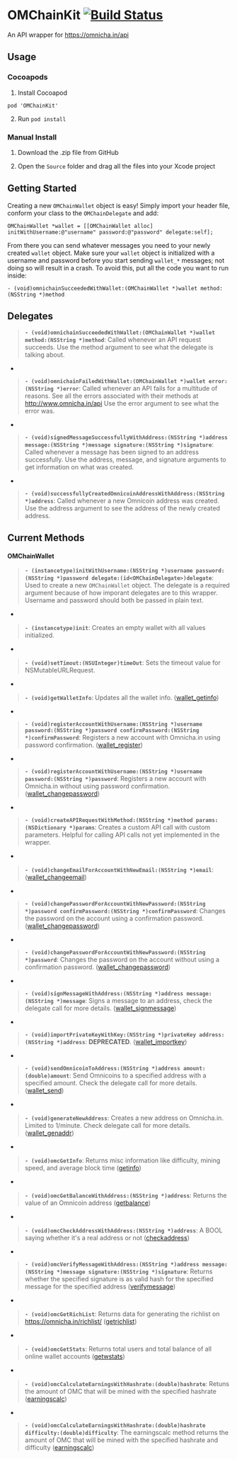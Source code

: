 # OMChainKit [![Build Status](https://travis-ci.org/ZaneH/OMChainKit.svg?branch=master)](https://travis-ci.org/ZaneH/OMChainKit)
An API wrapper for https://omnicha.in/api

## Usage

### Cocoapods
1. Install Cocoapod
```
pod 'OMChainKit'
```

2. Run `pod install`

### Manual Install
1. Download the .zip file from GitHub

2. Open the `Source` folder and drag all the files into your Xcode project

## Getting Started
Creating a new `OMChainWallet` object is easy! Simply import your header file, conform your class to the `OMChainDelegate` and add:

    OMChainWallet *wallet = [[OMChainWallet alloc] initWithUsername:@"username" password:@"password" delegate:self];

From there you can send whatever messages you need to your newly created `wallet` object. Make sure your `wallet` object is initialized with a username and password before you start sending `wallet_*` messages; not doing so will result in a crash. To avoid this, put all the code you want to run inside: 

```- (void)omnichainSucceededWithWallet:(OMChainWallet *)wallet method:(NSString *)method```

## Delegates
> **`- (void)omnichainSucceededWithWallet:(OMChainWallet *)wallet method:(NSString *)method`**: Called whenever an API request succeeds. Use the method argument to see what the delegate is talking about.

-

> **`- (void)omnichainFailedWithWallet:(OMChainWallet *)wallet error:(NSString *)error`**: Called whenever an API fails for a multitude of reasons. See all the errors associated with their methods at http://www.omnicha.in/api
Use the error argument to see what the error was.

-

> **`- (void)signedMessageSuccessfullyWithAddress:(NSString *)address message:(NSString *)message signature:(NSString *)signature`**: Called whenever a message has been signed to an address successfully. Use the address, message, and signature arguments to get information on what was created.

-

> **`- (void)successfullyCreatedOmnicoinAddressWithAddress:(NSString *)address`**: Called whenever a new Omnicoin address was created. Use the address argument to see the address of the newly created address.

## Current Methods
#### OMChainWallet
> **`- (instancetype)initWithUsername:(NSString *)username password:(NSString *)password delegate:(id<OMChainDelegate>)delegate`**: Used to create a new `OMChainWallet` object. The delegate is a required argument because of how imporant delegates are to this wrapper. Username and password should both be passed in plain text.

-

> **`- (instancetype)init`**: Creates an empty wallet with all values initialized.

-

> **`- (void)setTimout:(NSUInteger)timeOut`**: Sets the timeout value for NSMutableURLRequest.

-

> **`- (void)getWalletInfo`**: Updates all the wallet info. ([wallet_getinfo](https://omnicha.in/api#wallet_getinfo-docs))

-

> **`- (void)registerAccountWithUsername:(NSString *)username password:(NSString *)password confirmPassword:(NSString *)confirmPassword`**: Registers a new account with Omnicha.in using password confirmation. ([wallet_register](https://omnicha.in/api#wallet_register-docs))

-

> **`- (void)registerAccountWithUsername:(NSString *)username password:(NSString *)password`**: Registers a new account with Omnicha.in without using password confirmation. ([wallet_changepassword](https://omnicha.in/api#wallet_changepassword-docs))

-

> **`- (void)createAPIRequestWithMethod:(NSString *)method params:(NSDictionary *)params`**: Creates a custom API call with custom parameters. Helpful for calling API calls not yet implemented in the wrapper.

-

> **`- (void)changeEmailForAccountWithNewEmail:(NSString *)email`**:  ([wallet_changeemail](https://omnicha.in/api#wallet_changeemail-docs))

-

> **`- (void)changePasswordForAccountWithNewPassword:(NSString *)password confirmPassword:(NSString *)confirmPassword`**: Changes the password on the account using a confirmation password. ([wallet_changepassword](https://omnicha.in/api#wallet_changepassword-docs))

-

> **`- (void)changePasswordForAccountWithNewPassword:(NSString *)password`**: Changes the password on the account without using a confirmation password. ([wallet_changepassword](https://omnicha.in/api#wallet_changepassword-docs))

-

> **`- (void)signMessageWithAddress:(NSString *)address message:(NSString *)message`**: Signs a message to an address, check the delegate call for more details. ([wallet_signmessage](https://omnicha.in/api#wallet_signmessage-docs))

-

> **`- (void)importPrivateKeyWithKey:(NSString *)privateKey address:(NSString *)address`**: **DEPRECATED**. ([wallet_importkey](https://omnicha.in/api#wallet_importkey-docs))

-

> **`- (void)sendOmnicoinToAddress:(NSString *)address amount:(double)amount`**: Send Omnicoins to a specified address with a specified amount. Check the delegate call for more details. ([wallet_send](https://omnicha.in/api#wallet_send-docs))

-

> **`- (void)generateNewAddress`**: Creates a new address on Omnicha.in. Limited to 1/minute. Check delegate call for more details. ([wallet_genaddr](https://omnicha.in/api#wallet_genaddr-docs))

-

> **`- (void)omcGetInfo`**: Returns misc information like difficulty, mining speed, and average block time ([getinfo](https://omnicha.in/api#getinfo-docs))

-

> **`- (void)omcGetBalanceWithAddress:(NSString *)address`**: Returns the value of an Omnicoin address ([getbalance](https://omnicha.in/api#getbalance-docs))

-

> **`- (void)omcCheckAddressWithAddress:(NSString *)address`**: A BOOL saying whether it's a real address or not ([checkaddress](https://omnicha.in/api#checkaddress-docs))

-

> **`- (void)omcVerifyMessageWithAddress:(NSString *)address message:(NSString *)message signature:(NSString *)signature`**: Returns whether the specified signature is as valid hash for the specified message for the specified address ([verifymessage](https://omnicha.in/api#verifymessage-docs))

-

> **`- (void)omcGetRichList`**: Returns data for generating the richlist on https://omnicha.in/richlist/ ([getrichlist](https://omnicha.in/api#getrichlist-docs))

-

> **`- (void)omcGetStats`**: Returns total users and total balance of all online wallet accounts ([getwstats](https://omnicha.in/api#getwstats-docs))

-

> **`- (void)omcCalculateEarningsWithHashrate:(double)hashrate`**: Retuns the amount of OMC that will be mined with the specified hashrate ([earningscalc](https://omnicha.in/api#earningscalc-docs))

-

> **`- (void)omcCalculateEarningsWithHashrate:(double)hashrate difficulty:(double)difficulty`**: The earningscalc method returns the amount of OMC that will be mined with the specified hashrate and difficulty ([earningscalc](https://omnicha.in/api#earningscalc-docs))
